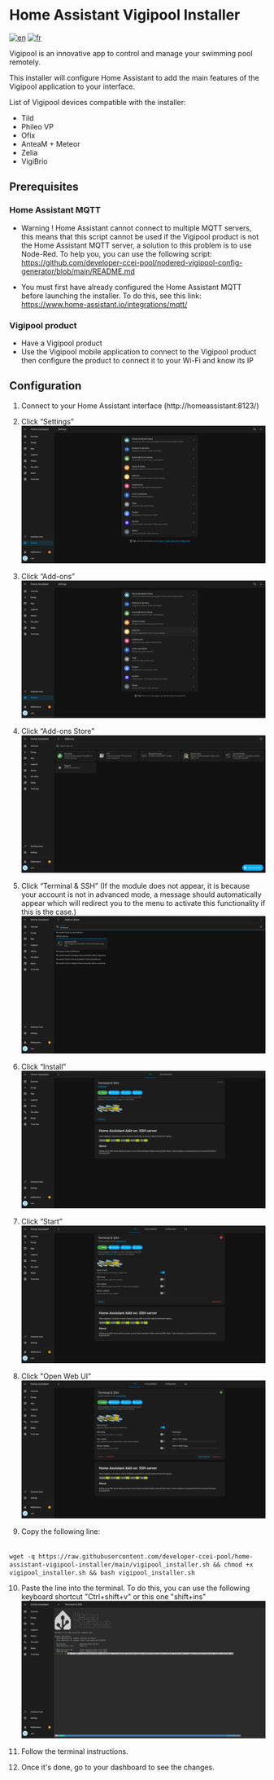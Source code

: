# Home Assistant Vigipool Installer 

[![en](https://img.shields.io/badge/lang-en-white.svg)](https://github.com/developer-ccei-pool/home-assistant-vigipool-installer/blob/master/README.md)
[![fr](https://img.shields.io/badge/lang-fr-white.svg)](https://github.com/developer-ccei-pool/home-assistant-vigipool-installer/blob/master/README.fr.md)

Vigipool is an innovative app to control and manage your swimming pool remotely.

This installer will configure Home Assistant to add the main features of the Vigipool application to your interface.

List of Vigipool devices compatible with the installer:
- Tild
- Phileo VP
- Ofix
- AnteaM + Meteor
- Zelia
- VigiBrio

## Prerequisites

### Home Assistant MQTT

- Warning ! Home Assistant cannot connect to multiple MQTT servers, this means that this script cannot be used if the Vigipool product is not the Home Assistant MQTT server, a solution to this problem is to use Node-Red. To help you, you can use the following script: https://github.com/developer-ccei-pool/nodered-vigipool-config-generator/blob/main/README.md

- You must first have already configured the Home Assistant MQTT before launching the installer. To do this, see this link: https://www.home-assistant.io/integrations/mqtt/

### Vigipool product

- Have a Vigipool product
- Use the Vigipool mobile application to connect to the Vigipool product then configure the product to connect it to your Wi-Fi and know its IP

## Configuration

1. Connect to your Home Assistant interface (http://homeassistant:8123/)

1. Click “Settings” ![step 1](https://raw.githubusercontent.com/developer-ccei-pool/home-assistant-vigipool-installer/main/img/en/1.png)

1. Click “Add-ons” ![step 2](https://raw.githubusercontent.com/developer-ccei-pool/home-assistant-vigipool-installer/main/img/en/2.png)

1. Click “Add-ons Store” ![step 3](https://raw.githubusercontent.com/developer-ccei-pool/home-assistant-vigipool-installer/main/img/en/3.png)

1. Click “Terminal & SSH” (If the module does not appear, it is because your account is not in advanced mode, a message should automatically appear which will redirect you to the menu to activate this functionality if this is the case.) ![step 4](https://raw.githubusercontent.com/developer-ccei-pool/home-assistant-vigipool-installer/main/img/en/4.png)

1. Click “Install” ![step 5](https://raw.githubusercontent.com/developer-ccei-pool/home-assistant-vigipool-installer/main/img/en/5.png)

1. Click “Start” ![step 6](https://raw.githubusercontent.com/developer-ccei-pool/home-assistant-vigipool-installer/main/img/en/6.png)

1. Click "Open Web UI" ![step 7](https://raw.githubusercontent.com/developer-ccei-pool/home-assistant-vigipool-installer/main/img/en/7.png)

1. Copy the following line: 
######
    wget -q https://raw.githubusercontent.com/developer-ccei-pool/home-assistant-vigipool-installer/main/vigipool_installer.sh && chmod +x vigipool_installer.sh && bash vigipool_installer.sh

10. Paste the line into the terminal. To do this, you can use the following keyboard shortcut "Ctrl+shift+v" or this one "shift+ins" ![step 8](https://raw.githubusercontent.com/developer-ccei-pool/home-assistant-vigipool-installer/main/img/en/8.png)

1. Follow the terminal instructions.

1. Once it's done, go to your dashboard to see the changes.
